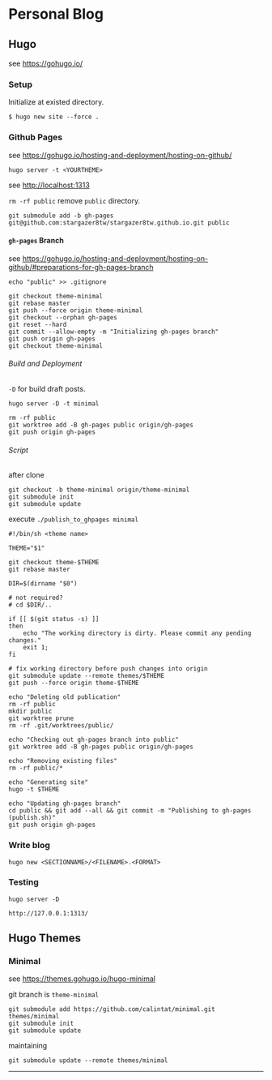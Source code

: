 # Personal Blog

## Hugo

see <https://gohugo.io/>

### Setup

Initialize at existed directory.

```shell
$ hugo new site --force .
```

### Github Pages

see <https://gohugo.io/hosting-and-deployment/hosting-on-github/>

```shell
hugo server -t <YOURTHEME>
```

see <http://localhost:1313>

`rm -rf public` remove `public` directory.

```shell
git submodule add -b gh-pages git@github.com:stargazer8tw/stargazer8tw.github.io.git public
```

#### `gh-pages` Branch

see <https://gohugo.io/hosting-and-deployment/hosting-on-github/#preparations-for-gh-pages-branch>

```shell
echo "public" >> .gitignore
```

```shell
git checkout theme-minimal
git rebase master
git push --force origin theme-minimal
git checkout --orphan gh-pages
git reset --hard
git commit --allow-empty -m "Initializing gh-pages branch"
git push origin gh-pages
git checkout theme-minimal
```

###### Build and Deployment

`-D` for build draft posts.

`hugo server -D -t minimal`

```shell
rm -rf public
git worktree add -B gh-pages public origin/gh-pages
git push origin gh-pages
```

###### Script

after clone

```shell
git checkout -b theme-minimal origin/theme-minimal
git submodule init
git submodule update
```
 execute `./publish_to_ghpages minimal`

```shell
#!/bin/sh <theme name>

THEME="$1"

git checkout theme-$THEME
git rebase master

DIR=$(dirname "$0")

# not required?
# cd $DIR/..

if [[ $(git status -s) ]]
then
    echo "The working directory is dirty. Please commit any pending changes."
    exit 1;
fi

# fix working directory before push changes into origin
git submodule update --remote themes/$THEME
git push --force origin theme-$THEME

echo "Deleting old publication"
rm -rf public
mkdir public
git worktree prune
rm -rf .git/worktrees/public/

echo "Checking out gh-pages branch into public"
git worktree add -B gh-pages public origin/gh-pages

echo "Removing existing files"
rm -rf public/*

echo "Generating site"
hugo -t $THEME

echo "Updating gh-pages branch"
cd public && git add --all && git commit -m "Publishing to gh-pages (publish.sh)"
git push origin gh-pages
```

### Write blog

```shell
hugo new <SECTIONNAME>/<FILENAME>.<FORMAT>
```

### Testing

`hugo server -D`

`http://127.0.0.1:1313/`

## Hugo Themes

### Minimal

see <https://themes.gohugo.io/hugo-minimal>

git branch is `theme-minimal`

```shell
git submodule add https://github.com/calintat/minimal.git themes/minimal
git submodule init
git submodule update
```

maintaining

```shell
git submodule update --remote themes/minimal
```

---
